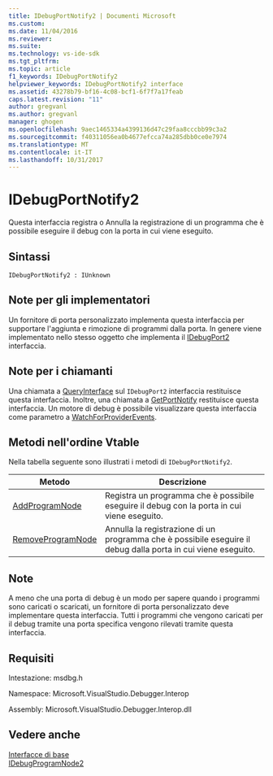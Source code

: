```yaml
---
title: IDebugPortNotify2 | Documenti Microsoft
ms.custom: 
ms.date: 11/04/2016
ms.reviewer: 
ms.suite: 
ms.technology: vs-ide-sdk
ms.tgt_pltfrm: 
ms.topic: article
f1_keywords: IDebugPortNotify2
helpviewer_keywords: IDebugPortNotify2 interface
ms.assetid: 43278b79-bf16-4c08-bcf1-6f7f7a17feab
caps.latest.revision: "11"
author: gregvanl
ms.author: gregvanl
manager: ghogen
ms.openlocfilehash: 9aec1465334a4399136d47c29faa8cccbb99c3a2
ms.sourcegitcommit: f40311056ea0b4677efcca74a285dbb0ce0e7974
ms.translationtype: MT
ms.contentlocale: it-IT
ms.lasthandoff: 10/31/2017
---
```

# <a name="idebugportnotify2"></a>IDebugPortNotify2
Questa interfaccia registra o Annulla la registrazione di un programma che è possibile eseguire il debug con la porta in cui viene eseguito.  
  
## <a name="syntax"></a>Sintassi  
  
```  
IDebugPortNotify2 : IUnknown  
```  
  
## <a name="notes-for-implementers"></a>Note per gli implementatori  
 Un fornitore di porta personalizzato implementa questa interfaccia per supportare l'aggiunta e rimozione di programmi dalla porta. In genere viene implementato nello stesso oggetto che implementa il [IDebugPort2](../../../extensibility/debugger/reference/idebugport2.md) interfaccia.  
  
## <a name="notes-for-callers"></a>Note per i chiamanti  
 Una chiamata a [QueryInterface](/cpp/atl/queryinterface) sul `IDebugPort2` interfaccia restituisce questa interfaccia. Inoltre, una chiamata a [GetPortNotify](../../../extensibility/debugger/reference/idebugdefaultport2-getportnotify.md) restituisce questa interfaccia. Un motore di debug è possibile visualizzare questa interfaccia come parametro a [WatchForProviderEvents](../../../extensibility/debugger/reference/idebugprogramprovider2-watchforproviderevents.md).  
  
## <a name="methods-in-vtable-order"></a>Metodi nell'ordine Vtable  
 Nella tabella seguente sono illustrati i metodi di `IDebugPortNotify2`.  
  
|Metodo|Descrizione|  
|------------|-----------------|  
|[AddProgramNode](../../../extensibility/debugger/reference/idebugportnotify2-addprogramnode.md)|Registra un programma che è possibile eseguire il debug con la porta in cui viene eseguito.|  
|[RemoveProgramNode](../../../extensibility/debugger/reference/idebugportnotify2-removeprogramnode.md)|Annulla la registrazione di un programma che è possibile eseguire il debug dalla porta in cui viene eseguito.|  
  
## <a name="remarks"></a>Note  
 A meno che una porta di debug è un modo per sapere quando i programmi sono caricati o scaricati, un fornitore di porta personalizzato deve implementare questa interfaccia. Tutti i programmi che vengono caricati per il debug tramite una porta specifica vengono rilevati tramite questa interfaccia.  
  
## <a name="requirements"></a>Requisiti  
 Intestazione: msdbg.h  
  
 Namespace: Microsoft.VisualStudio.Debugger.Interop  
  
 Assembly: Microsoft.VisualStudio.Debugger.Interop.dll  
  
## <a name="see-also"></a>Vedere anche  
 [Interfacce di base](../../../extensibility/debugger/reference/core-interfaces.md)   
 [IDebugProgramNode2](../../../extensibility/debugger/reference/idebugprogramnode2.md)